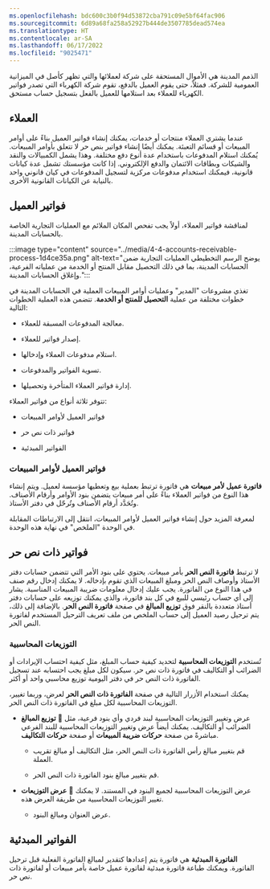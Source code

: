 ```yaml
---
ms.openlocfilehash: bdc600c3b0f94d53872cba791c09e5bf64fac906
ms.sourcegitcommit: 6d89a68fa258a52927b444de3507785dead574ea
ms.translationtype: HT
ms.contentlocale: ar-SA
ms.lasthandoff: 06/17/2022
ms.locfileid: "9025471"
---
```

الذمم المدينة هي الأموال المستحقة على شركة لعملائها والتي تظهر كأصل في الميزانية العمومية للشركة. فمثلاً، حتى يقوم العميل بالدفع، تقوم شركة الكهرباء التي تصدر فواتير الكهرباء للعملاء بعد استلامها للعميل بالفعل بتسجيل حساب مستحق. 

## <a name="customers"></a>العملاء

عندما يشتري العملاء منتجات أو خدمات، يمكنك إنشاء فواتير العميل بناءً على أوامر المبيعات أو قسائم التعبئة. يمكنك أيضًا إنشاء فواتير بنص حر لا تتعلق بأوامر المبيعات. يُمكنك استلام المدفوعات باستخدام عدة أنوع دفع مختلفة. وهذا يشمل الكمبيالات والنقد والشيكات وبطاقات الائتمان والدفع الإلكتروني. إذا كانت مؤسستك تشمل عدة كيانات قانونية، فيمكنك استخدام مدفوعات مركزية لتسجيل المدفوعات في كيان قانوني واحد بالنيابة عن الكيانات القانونية الأخرى.

## <a name="customer-invoices"></a>فواتير العميل

لمناقشة فواتير العملاء، أولاً يجب تفحص المكان الملائم مع العمليات التجارية الخاصة بالحسابات المدينة.

:::image type="content" source="../media/4-4-accounts-receivable-process-1d4ce35a.png" alt-text="يوضح الرسم التخطيطي العمليات التجارية ضمن الحسابات المدينة، بما في ذلك التحصيل مقابل المنتج أو الخدمة من عملياته الفرعية، وإغلاق الحسابات المدينة.":::


تغذي مشروعات "المدير" وعمليات أوامر المبيعات العملية في الحسابات المدينة في خطوات مختلفة من عملية **التحصيل للمنتج أو الخدمة**. تتضمن هذه العملية الخطوات التالية:

- معالجة المدفوعات المسبقة للعملاء.

- إصدار فواتير للعملاء.

- استلام مدفوعات العملاء وإدخالها.

- تسوية الفواتير والمدفوعات.

- إدارة فواتير العملاء المتأخرة وتحصيلها.

تتوفر ثلاثة أنواع من فواتير العملاء:

- فواتير العميل لأوامر المبيعات

- فواتير ذات نص حر‬

- الفواتير المبدئية

### <a name="customer-invoices-for-sales-orders"></a>فواتير العميل لأوامر المبيعات

**فاتورة عميل لأمر مبيعات**‬‏‫ هي فاتورة ترتبط بعملية بيع وتعطيها مؤسسة لعميل.‬ ويتم إنشاء هذا النوع من فواتير العملاء بناءً على أمر مبيعات يتضمن بنود الأوامر وأرقام الأصناف. وتُحَدَّد أرقام الأصناف وتُرحّل في دفتر الأستاذ. 

لمعرفة المزيد حول إنشاء فواتير العميل لأوامر المبيعات، انتقل إلى الارتباطات المقابلة في الوحدة "الملخص" في نهاية هذه الوحدة.

## <a name="free-text-invoices"></a>فواتير ذات نص حر‬

لا ترتبط **فاتورة النص الحر** بأمر مبيعات. يحتوي على بنود الأمر التي تتضمن حسابات دفتر الأستاذ وأوصاف النص الحر ومبلغ المبيعات الذي تقوم بإدخاله. لا يمكنك إدخال رقم صنف في هذا النوع من الفاتورة. يجب عليك إدخال معلومات ضريبة المبيعات المناسبة. يشار إلى أي حساب رئيسي للبيع في كل بند فاتورة، والذي يمكنك توزيعه على حسابات دفتر أستاذ متعددة بالنقر فوق **توزيع المبالغ** في صفحة **فاتورة النص الحر**. بالإضافة إلى ذلك، يتم ترحيل رصيد العميل إلى حساب الملخص من ملف تعريف الترحيل المستخدم لفاتورة النص الحر.

### <a name="accounting-distributions"></a>التوزيعات المحاسبية

تُستخدم **التوزيعات المحاسبية** لتحديد كيفية حساب المبلغ، مثل كيفية احتساب الإيرادات أو الضرائب أو التكاليف في فاتورة ذات نص حر. سيكون لكل مبلغ يجب احتسابه عند تسجيل الفاتورة ذات النص حر في دفتر اليومية توزيع محاسبي واحد أو أكثر.

يمكنك استخدام الأزرار التالية في صفحة **الفاتورة ذات النص الحر** لعرض، وربما تغيير، التوزيعات المحاسبية لكل مبلغ في الفاتورة ذات النص الحر.

- **توزيع المبالغ**  عرض وتغيير التوزيعات المحاسبية لبند فردي وأي بنود فرعية، مثل الضرائب أو التكاليف. يمكنك أيضاً عرض وتغيير التوزيعات المحاسبية للبند الفرعي مباشرةً من صفحة **حركات ضريبة المبيعات** أو صفحة **حركات التكاليف**.

    - قم بتغيير مبالغ رأس الفاتورة ذات النص الحر، مثل التكاليف أو مبالغ تقريب العملة.

    - قم بتغيير مبالغ بنود الفاتورة ذات النص الحر.

- **عرض التوزيعات**  عرض التوزيعات المحاسبية لجميع البنود في المستند. لا يمكنك تغيير التوزيعات المحاسبية من طريقة العرض هذه.

    - عرض العنوان ومبالغ البنود.

## <a name="pro-forma-invoices"></a>الفواتير المبدئية

**الفاتورة المبدئية** هي فاتورة يتم إعدادها كتقدير لمبالغ الفاتورة الفعلية قبل ترحيل الفاتورة. ويمكنك طباعة فاتورة مبدئية لفاتورة عميل خاصة بأمر مبيعات أو لفاتورة ذات نص حر.


